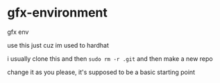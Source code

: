 # gfx-environment
gfx env

use this just cuz im used to hardhat

i usually clone this and then `sudo rm -r .git` and then make a new repo

change it as you please, it's supposed to be a basic starting point

